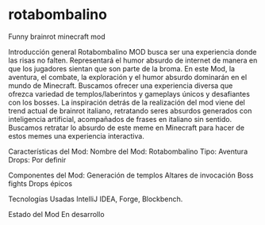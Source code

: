 # rotabombalino
Funny brainrot minecraft mod

Introducción general
Rotabombalino MOD busca ser una experiencia donde las risas no falten. Representará el humor absurdo de internet de manera en que los jugadores sientan que son parte de la broma.
En este Mod, la aventura, el combate, la exploración y el humor absurdo dominarán en el mundo de Minecraft. Buscamos ofrecer una experiencia diversa que ofrezca variedad de templos/laberintos y gameplays únicos y desafiantes con los bosses.
La inspiración detrás de la realización del mod viene del trend actual de brainrot italiano, retratando seres absurdos generados con inteligencia artificial, acompañados de frases en italiano sin sentido. Buscamos retratar lo absurdo de este meme en Minecraft para hacer de estos memes una experiencia interactiva.

Características del Mod:
Nombre del Mod: Rotabombalino
Tipo: Aventura
Drops: Por definir

Componentes del Mod:
Generación de templos
Altares de invocación
Boss fights
Drops épicos

Tecnologías Usadas
IntelliJ IDEA, Forge, Blockbench.

Estado del Mod
En desarrollo
